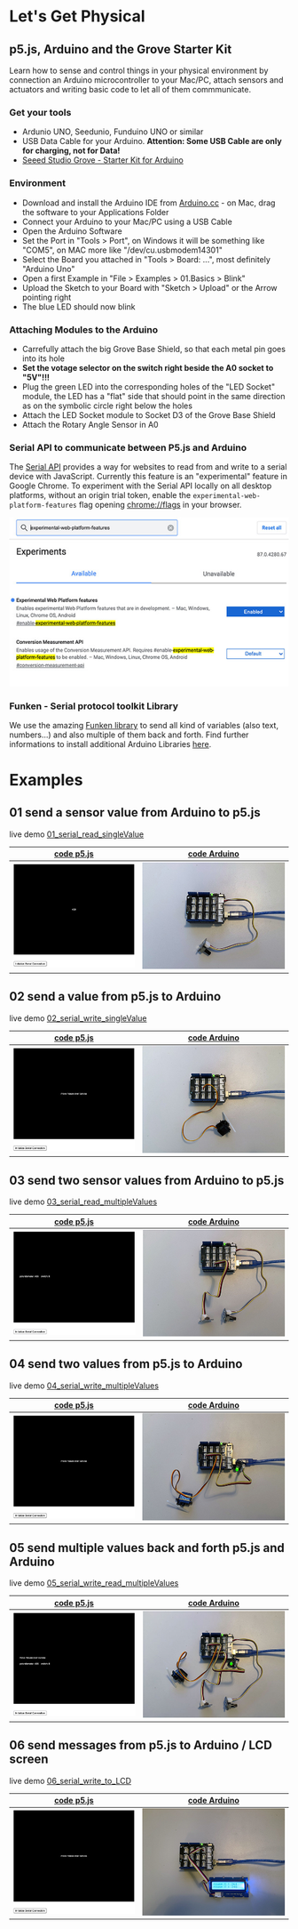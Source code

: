# Let's Get Physical

## p5.js, Arduino and the Grove Starter Kit
Learn how to sense and control things in your physical environment by connection an Arduino microcontroller to your Mac/PC, attach sensors and actuators and writing basic code to let all of them commmunicate.

### Get your tools

* Ardunio UNO, Seedunio, Funduino UNO or similar
* USB Data Cable for your Arduino. __Attention: Some USB Cable are only for charging, not for Data!__
* [Seeed Studio Grove - Starter Kit for Arduino](https://www.seeedstudio.com/Grove-Starter-Kit-for-Arduino-p-1855.html)

### Environment
* Download and install the Arduino IDE from [Arduino.cc](https://www.arduino.cc/en/Main/Software) - on Mac, drag the software to your Applications Folder
* Connect your Arduino to your Mac/PC using a USB Cable
* Open the Arduino Software
* Set the Port in "Tools > Port", on Windows it will be something like "COM5", on MAC more like "/dev/cu.usbmodem14301"
* Select the Board you attached in "Tools > Board: ...", most definitely "Arduino Uno"
* Open a first Example in "File > Examples > 01.Basics > Blink"
* Upload the Sketch to your Board with "Sketch > Upload" or the Arrow pointing right
* The blue LED should now blink

### Attaching Modules to the Arduino
* Carrefully attach the big Grove Base Shield, so that each metal pin goes into its hole
* __Set the votage selector on the switch right beside the A0 socket to "5V"!!!__
* Plug the green LED into the corresponding holes of the "LED Socket" module, the LED has a "flat" side that should point in the same direction as on the symbolic circle right below the holes
* Attach the LED Socket module to Socket D3 of the Grove Base Shield
* Attach the Rotary Angle Sensor in A0

### Serial API to communicate between P5.js and Arduino
The [Serial API](https://web.dev/serial/) provides a way for websites to read from and write to a serial device with JavaScript. Currently this feature is an "experimental" feature in Google Chrome. To experiment with the Serial API locally on all desktop platforms, without an origin trial token, enable the ```experimental-web-platform-features``` flag opening [chrome://flags](chrome://flags) in your browser.

![serialAPI](docs/serialAPI.jpg)


### Funken - Serial protocol toolkit Library
We use the amazing [Funken library](https://github.com/astefas/Funken) to send all kind of variables (also text, numbers...) and also multiple of them back and forth. Find further informations to install additional Arduino Libraries [here](https://www.arduino.cc/en/Guide/Libraries).

# Examples

## 01 send a sensor value from Arduino to p5.js
live demo [01_serial_read_singleValue](https://hybridthingslab.github.io/course-teachable-machines-2021/Block_III/p5js/01_serial_read_singleValue)

|[code p5.js](https://github.com/HybridThingsLab/course-teachable-machines/tree/master/Block_III/p5js/01_serial_read_singleValue)|[code Arduino](https://github.com/HybridThingsLab/course-teachable-machines/tree/master/Block_III/Arduino/01_serial_write_singleValue)|
:-------------------------:|:-------------------------:
![01_01](docs/01_p5js.jpg)|![01_02](docs/01_Arduino.jpg)

## 02 send a value from p5.js to Arduino
live demo [02_serial_write_singleValue](https://hybridthingslab.github.io/course-teachable-machines-2021/Block_III/p5js/02_serial_write_singleValue)

|[code p5.js](https://github.com/HybridThingsLab/course-teachable-machines/tree/master/Block_III/p5js/02_serial_write_singleValue)|[code Arduino](https://github.com/HybridThingsLab/course-teachable-machines/tree/master/Block_III/Arduino/02_serial_read_singleValue)|
:-------------------------:|:-------------------------:
![02_01](docs/02_p5js.jpg)|![02_02](docs/02_Arduino.jpg)

## 03 send two sensor values from Arduino to p5.js
live demo [03_serial_read_multipleValues](https://hybridthingslab.github.io/course-teachable-machines-2021/Block_III/p5js/03_serial_read_multipleValues)

|[code p5.js](https://github.com/HybridThingsLab/course-teachable-machines/tree/master/Block_III/p5js/03_serial_read_multipleValues)|[code Arduino](https://github.com/HybridThingsLab/course-teachable-machines/tree/master/Block_III/Arduino/03_serial_write_multipleValues)|
:-------------------------:|:-------------------------:
![03_01](docs/03_p5js.jpg)|![03_02](docs/03_Arduino.jpg)

## 04 send two values from p5.js to Arduino
live demo [04_serial_write_multipleValues](https://hybridthingslab.github.io/course-teachable-machines-2021/Block_III/p5js/04_serial_write_multipleValues)

|[code p5.js](https://github.com/HybridThingsLab/course-teachable-machines/tree/master/Block_III/p5js/04_serial_write_multipleValues)|[code Arduino](https://github.com/HybridThingsLab/course-teachable-machines/tree/master/Block_III/Arduino/04_serial_read_multipleValues)|
:-------------------------:|:-------------------------:
![04_01](docs/04_p5js.jpg)|![04_02](docs/04_Arduino.jpg)

## 05 send multiple values back and forth p5.js and Arduino
live demo [05_serial_write_read_multipleValues](https://hybridthingslab.github.io/course-teachable-machines-2021/Block_III/p5js/05_serial_write_read_multipleValues)

|[code p5.js](https://github.com/HybridThingsLab/course-teachable-machines/tree/master/Block_III/p5js/05_serial_write_read_multipleValues)|[code Arduino](https://github.com/HybridThingsLab/course-teachable-machines/tree/master/Block_III/Arduino/05_serial_write_read_multipleValues)|
:-------------------------:|:-------------------------:
![05_01](docs/05_p5js.jpg)|![05_02](docs/05_Arduino.jpg)

## 06 send messages from p5.js to Arduino / LCD screen
live demo [06_serial_write_to_LCD](https://hybridthingslab.github.io/course-teachable-machines-2021/Block_III/p5js/06_serial_write_to_LCD)

|[code p5.js](https://github.com/HybridThingsLab/course-teachable-machines/tree/master/Block_III/p5js/06_serial_write_to_LCD)|[code Arduino](https://github.com/HybridThingsLab/course-teachable-machines/tree/master/Block_III/Arduino/06_serial_read_to_LCD)|
:-------------------------:|:-------------------------:
![06_01](docs/06_p5js.jpg)|![06_02](docs/06_Arduino.jpg)